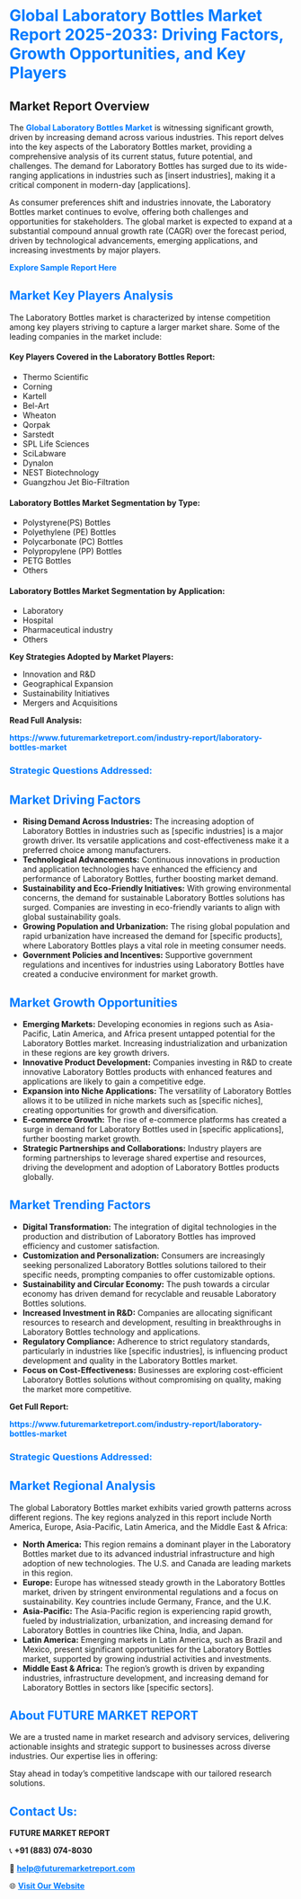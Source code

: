 <h1 style="color: #007BFF;">Global Laboratory Bottles Market Report 2025-2033: Driving Factors, Growth Opportunities, and Key Players</h1>

<section id="overview">
<h2>Market Report Overview</h2>
<p>The <a href="https://www.futuremarketreport.com/industry-report/laboratory-bottles-market" style="color: #007BFF; text-decoration: none;"><strong>Global Laboratory Bottles Market</strong></a> is witnessing significant growth, driven by increasing demand across various industries. This report delves into the key aspects of the Laboratory Bottles market, providing a comprehensive analysis of its current status, future potential, and challenges. The demand for Laboratory Bottles has surged due to its wide-ranging applications in industries such as [insert industries], making it a critical component in modern-day [applications].</p>
<p>As consumer preferences shift and industries innovate, the Laboratory Bottles market continues to evolve, offering both challenges and opportunities for stakeholders. The global market is expected to expand at a substantial compound annual growth rate (CAGR) over the forecast period, driven by technological advancements, emerging applications, and increasing investments by major players.</p>
</section>

<section id="overview">
<p><a href="https://www.futuremarketreport.com/request-sample/reportId=85973" style="color: #007BFF; text-decoration: none;"><strong>Explore Sample Report Here</strong></a></p>
</section>

<section id="key-players">
<h2 style="color: #007BFF;">Market Key Players Analysis</h2>
<p>The Laboratory Bottles market is characterized by intense competition among key players striving to capture a larger market share. Some of the leading companies in the market include:</p>
<h4>Key Players Covered in the Laboratory Bottles Report:</h4>
<ul><li>Thermo Scientific</li><li>Corning</li><li>Kartell</li><li>Bel-Art</li><li>Wheaton</li><li>Qorpak</li><li>Sarstedt</li><li>SPL Life Sciences</li><li>SciLabware</li><li>Dynalon</li><li>NEST Biotechnology</li><li>Guangzhou Jet Bio-Filtration</li></ul>
<h4>Laboratory Bottles Market Segmentation by Type:</h4>
<ul><li>Polystyrene(PS) Bottles</li><li>Polyethylene (PE) Bottles</li><li>Polycarbonate (PC) Bottles</li><li>Polypropylene (PP) Bottles</li><li>PETG Bottles</li><li>Others</li></ul>

<h4>Laboratory Bottles Market Segmentation by Application:</h4>
<ul><li>Laboratory</li><li>Hospital</li><li>Pharmaceutical industry</li><li>Others</li></ul>
<p><strong>Key Strategies Adopted by Market Players:</strong></p>
<ul>
<li>Innovation and R&D</li>
<li>Geographical Expansion</li>
<li>Sustainability Initiatives</li>
<li>Mergers and Acquisitions</li>
</ul>
</section>

<section>
<p><strong>Read Full Analysis: </strong></p><a href="https://www.futuremarketreport.com/industry-report/laboratory-bottles-market" style="color: #007BFF; text-decoration: none;"><strong>https://www.futuremarketreport.com/industry-report/laboratory-bottles-market</strong></a>
<h3 style="color: #007BFF;">Strategic Questions Addressed:</h3>
</section>

<section id="driving-factors">
<h2 style="color: #007BFF;">Market Driving Factors</h2>
<ul>
<li><strong>Rising Demand Across Industries:</strong> The increasing adoption of Laboratory Bottles in industries such as [specific industries] is a major growth driver. Its versatile applications and cost-effectiveness make it a preferred choice among manufacturers.</li>
<li><strong>Technological Advancements:</strong> Continuous innovations in production and application technologies have enhanced the efficiency and performance of Laboratory Bottles, further boosting market demand.</li>
<li><strong>Sustainability and Eco-Friendly Initiatives:</strong> With growing environmental concerns, the demand for sustainable Laboratory Bottles solutions has surged. Companies are investing in eco-friendly variants to align with global sustainability goals.</li>
<li><strong>Growing Population and Urbanization:</strong> The rising global population and rapid urbanization have increased the demand for [specific products], where Laboratory Bottles plays a vital role in meeting consumer needs.</li>
<li><strong>Government Policies and Incentives:</strong> Supportive government regulations and incentives for industries using Laboratory Bottles have created a conducive environment for market growth.</li>
</ul>
</section>

<section id="growth-opportunities">
<h2 style="color: #007BFF;">Market Growth Opportunities</h2>
<ul>
<li><strong>Emerging Markets:</strong> Developing economies in regions such as Asia-Pacific, Latin America, and Africa present untapped potential for the Laboratory Bottles market. Increasing industrialization and urbanization in these regions are key growth drivers.</li>
<li><strong>Innovative Product Development:</strong> Companies investing in R&D to create innovative Laboratory Bottles products with enhanced features and applications are likely to gain a competitive edge.</li>
<li><strong>Expansion into Niche Applications:</strong> The versatility of Laboratory Bottles allows it to be utilized in niche markets such as [specific niches], creating opportunities for growth and diversification.</li>
<li><strong>E-commerce Growth:</strong> The rise of e-commerce platforms has created a surge in demand for Laboratory Bottles used in [specific applications], further boosting market growth.</li>
<li><strong>Strategic Partnerships and Collaborations:</strong> Industry players are forming partnerships to leverage shared expertise and resources, driving the development and adoption of Laboratory Bottles products globally.</li>
</ul>
</section>

<section id="trending-factors">
<h2 style="color: #007BFF;">Market Trending Factors</h2>
<ul>
<li><strong>Digital Transformation:</strong> The integration of digital technologies in the production and distribution of Laboratory Bottles has improved efficiency and customer satisfaction.</li>
<li><strong>Customization and Personalization:</strong> Consumers are increasingly seeking personalized Laboratory Bottles solutions tailored to their specific needs, prompting companies to offer customizable options.</li>
<li><strong>Sustainability and Circular Economy:</strong> The push towards a circular economy has driven demand for recyclable and reusable Laboratory Bottles solutions.</li>
<li><strong>Increased Investment in R&D:</strong> Companies are allocating significant resources to research and development, resulting in breakthroughs in Laboratory Bottles technology and applications.</li>
<li><strong>Regulatory Compliance:</strong> Adherence to strict regulatory standards, particularly in industries like [specific industries], is influencing product development and quality in the Laboratory Bottles market.</li>
<li><strong>Focus on Cost-Effectiveness:</strong> Businesses are exploring cost-efficient Laboratory Bottles solutions without compromising on quality, making the market more competitive.</li>
</ul>
</section>

<section>
<p><strong>Get Full Report: </strong></p><a href="https://www.futuremarketreport.com/industry-report/laboratory-bottles-market" style="color: #007BFF; text-decoration: none;"><strong>https://www.futuremarketreport.com/industry-report/laboratory-bottles-market</strong></a>
<h3 style="color: #007BFF;">Strategic Questions Addressed:</h3>
</section>


<section id="regional-analysis">
<h2 style="color: #007BFF;">Market Regional Analysis</h2>
<p>The global Laboratory Bottles market exhibits varied growth patterns across different regions. The key regions analyzed in this report include North America, Europe, Asia-Pacific, Latin America, and the Middle East & Africa:</p>
<ul>
<li><strong>North America:</strong> This region remains a dominant player in the Laboratory Bottles market due to its advanced industrial infrastructure and high adoption of new technologies. The U.S. and Canada are leading markets in this region.</li>
<li><strong>Europe:</strong> Europe has witnessed steady growth in the Laboratory Bottles market, driven by stringent environmental regulations and a focus on sustainability. Key countries include Germany, France, and the U.K.</li>
<li><strong>Asia-Pacific:</strong> The Asia-Pacific region is experiencing rapid growth, fueled by industrialization, urbanization, and increasing demand for Laboratory Bottles in countries like China, India, and Japan.</li>
<li><strong>Latin America:</strong> Emerging markets in Latin America, such as Brazil and Mexico, present significant opportunities for the Laboratory Bottles market, supported by growing industrial activities and investments.</li>
<li><strong>Middle East & Africa:</strong> The region’s growth is driven by expanding industries, infrastructure development, and increasing demand for Laboratory Bottles in sectors like [specific sectors].</li>
</ul>
</section>

<footer>
<h2 style="color: #007BFF;">About FUTURE MARKET REPORT</h2>
<p>We are a trusted name in market research and advisory services, delivering actionable insights and strategic support to businesses across diverse industries. Our expertise lies in offering:</p>

<p>Stay ahead in today’s competitive landscape with our tailored research solutions.</p>

<h2 style="color: #007BFF;">Contact Us:</h2>
<p><strong>FUTURE MARKET REPORT</strong></p>
<p>📞 <strong>+91 (883) 074-8030</strong></p>
<p>📧 <strong><a href="mailto:help@futuremarketreport.com" style="color: #007BFF;">help@futuremarketreport.com</a></strong></p>
<p>🌐 <strong><a href="https://www.futuremarketreport.com/" style="color: #007BFF;">Visit Our Website</a></strong></p>
</footer>